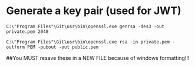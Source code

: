 # Generate a key pair (used for JWT)
```
C:\"Program Files"\Git\usr\bin\openssl.exe genrsa -des3 -out private.pem 2048

C:\"Program Files"\Git\usr\bin\openssl.exe rsa -in private.pem -outform PEM -pubout -out public.pem
```

##You MUST resave these in a NEW FILE because of windows formatting!!!




